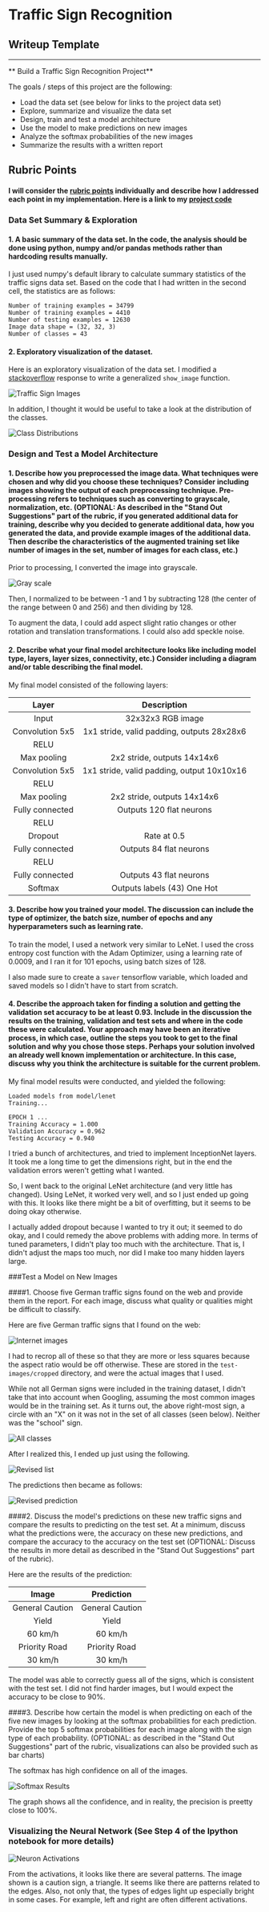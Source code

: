 # **Traffic Sign Recognition** 

## Writeup Template

---

** Build a Traffic Sign Recognition Project**

The goals / steps of this project are the following:
* Load the data set (see below for links to the project data set)
* Explore, summarize and visualize the data set
* Design, train and test a model architecture
* Use the model to make predictions on new images
* Analyze the softmax probabilities of the new images
* Summarize the results with a written report


[//]: # (Image References)

[image1]: ./examples/visualization.jpg "Visualization"
[image2]: ./examples/grayscale.jpg "Grayscaling"
[image3]: ./examples/random_noise.jpg "Random Noise"
[image4]: ./examples/placeholder.png "Traffic Sign 1"
[image5]: ./examples/placeholder.png "Traffic Sign 2"
[image6]: ./examples/placeholder.png "Traffic Sign 3"
[image7]: ./examples/placeholder.png "Traffic Sign 4"
[image8]: ./examples/placeholder.png "Traffic Sign 5"

## Rubric Points
#### I will consider the [rubric points](https://review.udacity.com/#!/rubrics/481/view) individually and describe how I addressed each point in my implementation.  Here is a link to my [project code](https://github.com/udacity/CarND-Traffic-Sign-Classifier-Project/blob/master/Traffic_Sign_Classifier.ipynb)

### Data Set Summary & Exploration

#### 1. A basic summary of the data set. In the code, the analysis should be done using python, numpy and/or pandas methods rather than hardcoding results manually.

I just used numpy's default library to calculate summary statistics of the traffic
signs data set. Based on the code that I had written in the second cell, the statistics are as follows:

```
Number of training examples = 34799
Number of training examples = 4410
Number of testing examples = 12630
Image data shape = (32, 32, 3)
Number of classes = 43
```

#### 2. Exploratory visualization of the dataset.

Here is an exploratory visualization of the data set. I modified a [stackoverflow](https://stackoverflow.com/questions/35692507/plot-several-image-files-in-matplotlib-subplots) response to write a generalized `show_image` function. 

![Traffic Sign Images](examples/traffic-sign-images.png)

In addition, I thought it would be useful to take a look at the distribution of the classes.

![Class Distributions](examples/distributions.png)

### Design and Test a Model Architecture

#### 1. Describe how you preprocessed the image data. What techniques were chosen and why did you choose these techniques? Consider including images showing the output of each preprocessing technique. Pre-processing refers to techniques such as converting to grayscale, normalization, etc. (OPTIONAL: As described in the "Stand Out Suggestions" part of the rubric, if you generated additional data for training, describe why you decided to generate additional data, how you generated the data, and provide example images of the additional data. Then describe the characteristics of the augmented training set like number of images in the set, number of images for each class, etc.)

Prior to processing, I converted the image into grayscale.

![Gray scale](examples/before-after.png)

Then, I normalized to be between -1 and 1 by subtracting 128 (the center of the range between 0 and 256) and then dividing by 128.

To augment the data, I could add aspect slight ratio changes or other rotation and translation transformations. I could also add speckle noise.


#### 2. Describe what your final model architecture looks like including model type, layers, layer sizes, connectivity, etc.) Consider including a diagram and/or table describing the final model.

My final model consisted of the following layers:

| Layer         		|     Description	        					| 
|:---------------------:|:---------------------------------------------:| 
| Input         		| 32x32x3 RGB image | 
| Convolution 5x5     	| 1x1 stride, valid padding, outputs 28x28x6 |
| RELU					|						|
| Max pooling	      	| 2x2 stride,  outputs 14x14x6 |
| Convolution 5x5	    | 1x1 stride, valid padding, output 10x10x16    |
| RELU					|						|
| Max pooling	      	| 2x2 stride,  outputs 14x14x6 |
| Fully connected		|  Outputs 120 flat neurons|
| RELU					|						|
| Dropout					|	Rate at 0.5 |
| Fully connected		|  Outputs 84 flat neurons|
| RELU					|						|
| Fully connected		|  Outputs 43 flat neurons|
| Softmax				| Outputs labels (43) One Hot|
 


#### 3. Describe how you trained your model. The discussion can include the type of optimizer, the batch size, number of epochs and any hyperparameters such as learning rate.

To train the model, I used a network very similar to LeNet. I used the cross entropy cost function with the Adam Optimizer, using a learning rate of 0.0009, and I ran it for 101 epochs, using batch sizes of 128. 

I also made sure to create a `saver` tensorflow variable, which loaded and saved models so I didn't have to start from scratch.

#### 4. Describe the approach taken for finding a solution and getting the validation set accuracy to be at least 0.93. Include in the discussion the results on the training, validation and test sets and where in the code these were calculated. Your approach may have been an iterative process, in which case, outline the steps you took to get to the final solution and why you chose those steps. Perhaps your solution involved an already well known implementation or architecture. In this case, discuss why you think the architecture is suitable for the current problem.

My final model results were conducted, and yielded the following:

```
Loaded models from model/lenet
Training...

EPOCH 1 ...
Training Accuracy = 1.000
Validation Accuracy = 0.962
Testing Accuracy = 0.940
```

I tried a bunch of architectures, and tried to implement InceptionNet layers. It took me a long time to get the dimensions right, but in the end the validation errors weren't getting what I wanted.

So, I went back to the original LeNet architecture (and very little has changed). Using LeNet, it worked very well, and so I just ended up going with this. It looks like there might be a bit of overfitting, but it seems to be doing okay otherwise.

I actually added dropout because I wanted to try it out; it seemed to do okay, and I could remedy the above problems with adding more. In terms of tuned parameters, I didn't play too much with the architecture. That is, I didn't adjust the maps too much, nor did I make too many hidden layers large.
 

###Test a Model on New Images

####1. Choose five German traffic signs found on the web and provide them in the report. For each image, discuss what quality or qualities might be difficult to classify.

Here are five German traffic signs that I found on the web:

![Internet images](examples/internet-images.png)

I had to recrop all of these so that they are more or less squares because the aspect ratio would be off otherwise. These are stored in the `test-images/cropped` directory, and were the actual images that I used. 

While not all German signs were included in the training dataset, I didn't take that into account when Googling, assuming the most common images would be in the training set. As it turns out, the above right-most sign, a circle with an "X" on it was not in the set of all classes (seen below). Neither was the "school" sign. 

![All classes](examples/all-classes.png)

After I realized this, I ended up just using the following.

![Revised list](examples/revised-list.png)

The predictions then became as follows:

![Revised prediction](examples/predicted-revised.png)

####2. Discuss the model's predictions on these new traffic signs and compare the results to predicting on the test set. At a minimum, discuss what the predictions were, the accuracy on these new predictions, and compare the accuracy to the accuracy on the test set (OPTIONAL: Discuss the results in more detail as described in the "Stand Out Suggestions" part of the rubric).

Here are the results of the prediction:

| Image			        |     Prediction	        					| 
|:---------------------:|:---------------------------------------------:| 
| General Caution      		| General Caution   									| 
| Yield     			| Yield										|
| 60 km/h					| 60 km/h											|
| Priority Road 	      		| Priority Road					 				|
| 30 km/h 			| 30 km/h      							|


The model was able to correctly guess all of the signs, which is consistent with the test set. I did not find harder images, but I would expect the accuracy to be close to 90%.

####3. Describe how certain the model is when predicting on each of the five new images by looking at the softmax probabilities for each prediction. Provide the top 5 softmax probabilities for each image along with the sign type of each probability. (OPTIONAL: as described in the "Stand Out Suggestions" part of the rubric, visualizations can also be provided such as bar charts)

The softmax has high confidence on all of the images.

![Softmax Results](examples/softmax.png)

The graph shows all the confidence, and in reality, the precision is preetty close to 100%.

### Visualizing the Neural Network (See Step 4 of the Ipython notebook for more details)

![Neuron Activations](examples/neuron-activation.png)

From the activations, it looks like there are several patterns. The image shown is a caution sign, a triangle. It seems like there are patterns related to the edges. Also, not only that, the types of edges light up especially bright in some cases. For example, left and right are often different activations.


